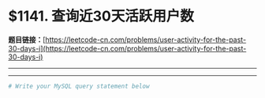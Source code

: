 # $1141. 查询近30天活跃用户数

**题目链接：**[https://leetcode-cn.com/problems/user-activity-for-the-past-30-days-i](https://leetcode-cn.com/problems/user-activity-for-the-past-30-days-i)

---

<Cards card="leetcode_1141_user-activity-for-the-past-30-days-i"></Cards>

---

```sh
# Write your MySQL query statement below
```